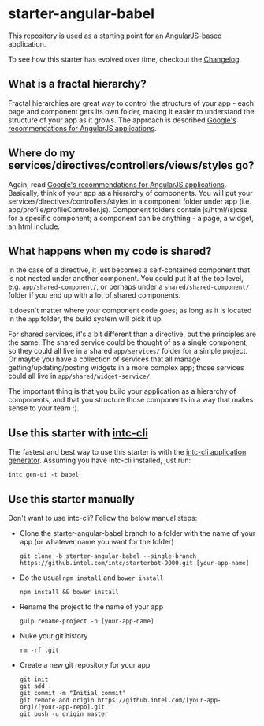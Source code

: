 # starter-angular-babel

This repository is used as a starting point for an AngularJS-based application.

To see how this starter has evolved over time, checkout the [Changelog](CHANGELOG.md).

## What is a fractal hierarchy?
Fractal hierarchies are great way to control the structure of your app - each page and component gets its own folder, making it easier to understand the structure of your app as it grows. The approach is described [Google's recommendations for AngularJS applications][google-recommendations].

## Where do my services/directives/controllers/views/styles go?
Again, read [Google's recommendations for AngularJS applications][google-recommendations]. Basically, think of your app as a hierarchy of components. You will put your services/directives/controllers/styles in a component folder under app (i.e. app/profile/profileController.js). Component folders contain js/html/(s)css for a specific component; a component can be anything - a page, a widget, an html include.

## What happens when my code is shared?
In the case of a directive, it just becomes a self-contained component that is not nested under another component. You could put it at the top level, e.g. `app/shared-component/`, or perhaps under a `shared/shared-component/` folder if you end up with a lot of shared components.

It doesn't matter where your component code goes; as long as it is located in the `app` folder, the build system will pick it up.

For shared services, it's a bit different than a directive, but the principles are the same. The shared service could be thought of as a single component, so they could all live in a shared `app/services/` folder for a simple project. Or maybe you have a collection of services that all manage getting/updating/posting widgets in a more complex app; those services could all live in `app/shared/widget-service/`.

The important thing is that you build your application as a hierarchy of components, and that you structure those components in a way that makes sense to your team :).

## Use this starter with [intc-cli][intc-cli]
The fastest and best way to use this starter is with the [intc-cli application generator][intc-cli]. Assuming you have intc-cli installed, just run:
```
intc gen-ui -t babel
```

## Use this starter manually
Don't want to use intc-cli? Follow the below manual steps:

- Clone the starter-angular-babel branch to a folder with the name of your app (or whatever name you want for the folder)
	
	```
	git clone -b starter-angular-babel --single-branch https://github.intel.com/intc/starterbot-9000.git [your-app-name]
	```
- Do the usual `npm install` and `bower install`
	
	```
	npm install && bower install
	```
- Rename the project to the name of your app
	
	```
	gulp rename-project -n [your-app-name]
	```
- Nuke your git history
	
	```
	rm -rf .git
	```
- Create a new git repository for your app
	
	```
	git init
    git add .
    git commit -m "Initial commit"
    git remote add origin https://github.intel.com/[your-app-org]/[your-app-repo].git
    git push -u origin master
	```


[intc-cli]: https://github.intel.com/intc/intc-cli
[angular-starter]: https://github.intel.com/intc/angular-starter
[starterbot-9000]: https://github.intel.com/intc/starterbot-9000
[google-recommendations]: http://goo.gl/DQtY4y
